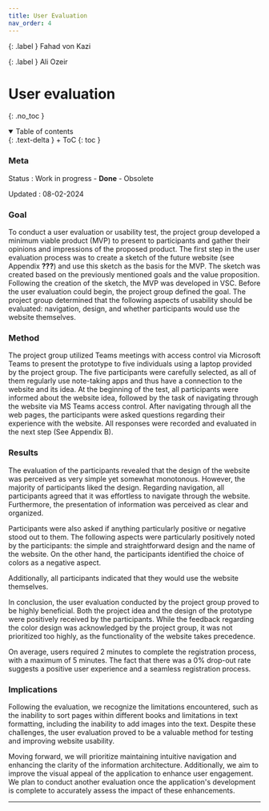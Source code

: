 ```yaml
---
title: User Evaluation
nav_order: 4
---
```


{: .label }
Fahad von Kazi

{: .label }
Ali Ozeir

# User evaluation
{: .no_toc }

<details open markdown="block">
{: .text-delta }
<summary>Table of contents</summary>
+ ToC
{: toc }
</details>

### Meta

Status
: Work in progress - **Done** - Obsolete

Updated
: 08-02-2024

### Goal
To conduct a user evaluation or usability test, the project group developed a minimum viable product (MVP) to present to participants and gather their opinions and impressions of the proposed product. The first step in the user evaluation process was to create a sketch of the future website (see Appendix **???**) and use this sketch as the basis for the MVP. The sketch was created based on the previously mentioned goals and the value proposition. Following the creation of the sketch, the MVP was developed in VSC. Before the user evaluation could begin, the project group defined the goal. The project group determined that the following aspects of usability should be evaluated: navigation, design, and whether participants would use the website themselves.

### Method
The project group utilized Teams meetings with access control via Microsoft Teams to present the prototype to five individuals using a laptop provided by the project group. The five participants were carefully selected, as all of them regularly use note-taking apps and thus have a connection to the website and its idea. At the beginning of the test, all participants were informed about the website idea, followed by the task of navigating through the website via MS Teams access control. After navigating through all the web pages, the participants were asked questions regarding their experience with the website. All responses were recorded and evaluated in the next step (See Appendix B).

### Results
The evaluation of the participants revealed that the design of the website was perceived as very simple yet somewhat monotonous. However, the majority of participants liked the design. Regarding navigation, all participants agreed that it was effortless to navigate through the website. Furthermore, the presentation of information was perceived as clear and organized.

Participants were also asked if anything particularly positive or negative stood out to them. The following aspects were particularly positively noted by the participants: the simple and straightforward design and the name of the website. On the other hand, the participants identified the choice of colors as a negative aspect.

Additionally, all participants indicated that they would use the website themselves.

In conclusion, the user evaluation conducted by the project group proved to be highly beneficial. Both the project idea and the design of the prototype were positively received by the participants. While the feedback regarding the color design was acknowledged by the project group, it was not prioritized too highly, as the functionality of the website takes precedence.

On average, users required 2 minutes to complete the registration process, with a maximum of 5 minutes. The fact that there was a 0% drop-out rate suggests a positive user experience and a seamless registration process.

### Implications
Following the evaluation, we recognize the limitations encountered, such as the inability to sort pages within different books and limitations in text formatting, including the inability to add images into the text. Despite these challenges, the user evaluation proved to be a valuable method for testing and improving website usability.

Moving forward, we will prioritize maintaining intuitive navigation and enhancing the clarity of the information architecture. Additionally, we aim to improve the visual appeal of the application to enhance user engagement. We plan to conduct another evaluation once the application's development is complete to accurately assess the impact of these enhancements.

---
